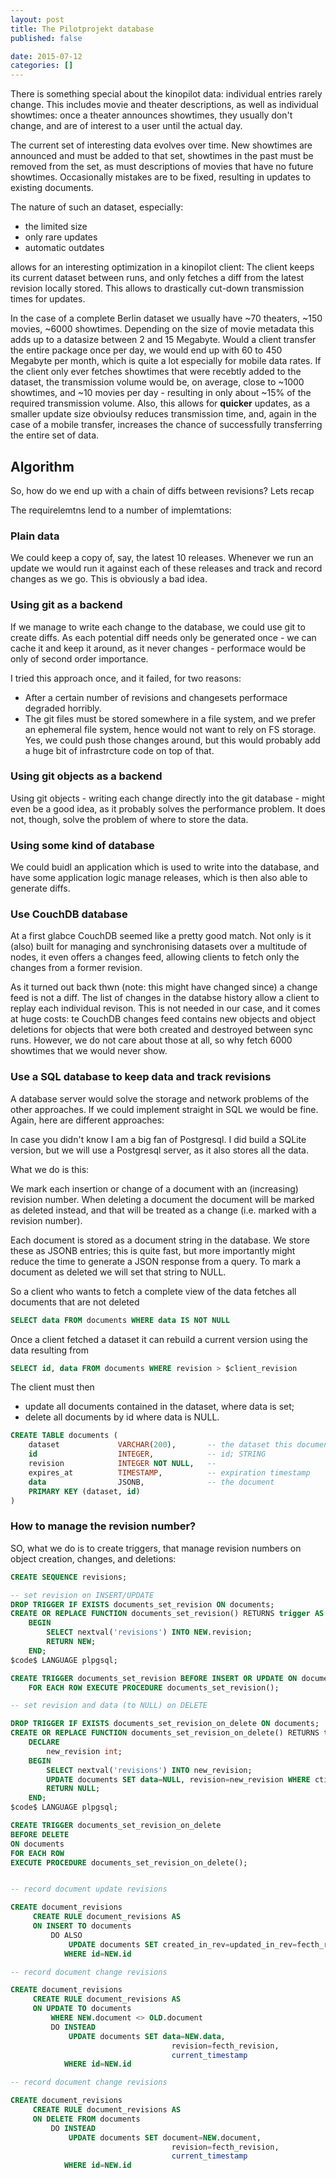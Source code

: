 ```yaml
---
layout: post
title: The Pilotprojekt database
published: false

date: 2015-07-12
categories: []
---
```


There is something special about the kinopilot data: individual entries rarely change. This includes
movie and theater descriptions, as well as individual showtimes: once a theater announces showtimes,
they usually don't change, and are of interest to a user until the actual day.

The current set of interesting data evolves over time. New showtimes are announced and 
must be added to that set, showtimes in the past must be removed from the set, as must descriptions 
of movies that have no future showtimes. Occasionally mistakes are
to be fixed, resulting in updates to existing documents.

The nature of such an dataset, especially:

- the limited size
- only rare updates
- automatic outdates
 
allows for an interesting optimization in a kinopilot client: The client keeps its current dataset
between runs, and only fetches a diff from the latest revision locally stored. This allows to 
drastically cut-down transmission times for updates.

In the case of a complete Berlin dataset we usually have ~70 theaters, ~150 movies, ~6000 showtimes.
Depending on the size of movie metadata this adds up to a datasize between 2 and 15 Megabyte. Would
a client transfer the entire package once per day, we would end up with 60 to 450 Megabyte per month,
which is quite a lot especially for mobile data rates. If the client only ever fetches showtimes that
were recebtly added to the dataset, the transmission volume would be, on average, close to ~1000 showtimes, 
and ~10 movies per day - resulting in only about ~15% of the required transmission volume. Also, this
allows for **quicker** updates, as a smaller update size obvioulsy reduces transmission time, and, again
in the case of a mobile transfer, increases the chance of successfully transferring the 
entire set of data.

## Algorithm

So, how do we end up with a chain of diffs between revisions? Lets recap 

The requirelemtns lend to a number of implemtations:

### Plain data

We could keep a copy of, say, the latest 10 releases. Whenever we run an update 
we would run it against each of these releases and track and record changes as we go.
This is obviously a bad idea.

### Using git as a backend

If we manage to write each change to the database, we could use git to create diffs. As each 
potential diff needs only be generated once - we can cache it and keep it around, as it never
changes - performace would be only of second order importance.

I tried this approach once, and it failed, for two reasons:

- After a certain number of revisions and changesets performace degraded horribly. 
- The git files must be stored somewhere in a file system, and we prefer an ephemeral file system,
  hence would not want to rely on FS storage. Yes, we could push those changes around, but
  this would probably add a huge bit of infrastrcture code on top of that.

### Using git objects as a backend

Using git objects - writing each change directly into the git database - might even be
a good idea, as it probably solves the performance problem. It does not, though, solve
the problem of where to store the data.

### Using some kind of database

We could buidl an application which is used to write into the database, and have some application
logic manage releases, which is then also able to generate diffs.

### Use CouchDB database

At a first glabce CouchDB seemed like a pretty good match. Not only is it (also) built for managing
and synchronising datasets over a multitude of nodes, it even offers a changes feed, allowing clients
to fetch only the changes from a former revision.

As it turned out back thwn (note: this might have changed since) a change feed is not a diff. The list 
of changes in the databse history allow a client to replay each individual revison. This is not needed
in our case, and it comes at huge costs: te CouchDB changes feed contains new objects and object
deletions for objects that were both created and destroyed between sync runs. However, we do not care
about those at all, so why fetch 6000 showtimes that we would never show.

### Use a SQL database to keep data and track revisions

A database server would solve the storage and network problems of the other approaches. If we 
could implement straight in SQL we would be fine. Again, here are different approaches:

In case you didn't know I am a big fan of Postgresql. I did build a SQLite version, but we will
use a Postgresql server, as it also stores all the data.

What we do is this:

We mark each insertion or change of a document with an (increasing) revision number. When deleting a
document the document will be marked as deleted instead, and that will be treated as a change (i.e.
marked with a revision number). 

Each document is stored as a document string in the database. We store these as JSONB entries; this
is quite fast, but more importantly might reduce the time to generate a JSON response from a query.
To mark a document as deleted we will set that string to NULL. 

So a client who wants to fetch a complete view of the data fetches all documents that are not deleted


```sql
SELECT data FROM documents WHERE data IS NOT NULL
```

Once a client fetched a dataset it can rebuild a current version using the data resulting from

```sql
SELECT id, data FROM documents WHERE revision > $client_revision
```

The client must then

- update all documents contained in the dataset, where data is set;
- delete all documents by id where data is NULL.

```sql
CREATE TABLE documents (
    dataset             VARCHAR(200),       -- the dataset this document belongs to; UUID
    id                  INTEGER,            -- id; STRING
    revision            INTEGER NOT NULL,   -- 
    expires_at          TIMESTAMP,          -- expiration timestamp
    data                JSONB,              -- the document
    PRIMARY KEY (dataset, id)
)
```


### How to manage the revision number? 

SO, what we do is to create triggers, that manage revision numbers on object creation, changes, and
deletions:

```sql
CREATE SEQUENCE revisions;

-- set revision on INSERT/UPDATE 
DROP TRIGGER IF EXISTS documents_set_revision ON documents;
CREATE OR REPLACE FUNCTION documents_set_revision() RETURNS trigger AS $code$
    BEGIN
        SELECT nextval('revisions') INTO NEW.revision;
        RETURN NEW;
    END;
$code$ LANGUAGE plpgsql;

CREATE TRIGGER documents_set_revision BEFORE INSERT OR UPDATE ON documents
    FOR EACH ROW EXECUTE PROCEDURE documents_set_revision();

-- set revision and data (to NULL) on DELETE 

DROP TRIGGER IF EXISTS documents_set_revision_on_delete ON documents;
CREATE OR REPLACE FUNCTION documents_set_revision_on_delete() RETURNS trigger AS $code$
    DECLARE
        new_revision int;
    BEGIN
        SELECT nextval('revisions') INTO new_revision;
        UPDATE documents SET data=NULL, revision=new_revision WHERE ctid=OLD.ctid;
        RETURN NULL;
    END;
$code$ LANGUAGE plpgsql;

CREATE TRIGGER documents_set_revision_on_delete
BEFORE DELETE
ON documents
FOR EACH ROW
EXECUTE PROCEDURE documents_set_revision_on_delete();        


-- record document update revisions

CREATE document_revisions
     CREATE RULE document_revisions AS 
     ON INSERT TO documents
         DO ALSO 
             UPDATE documents SET created_in_rev=updated_in_rev=fecth_revision
            WHERE id=NEW.id

-- record document change revisions

CREATE document_revisions
     CREATE RULE document_revisions AS 
     ON UPDATE TO documents
         WHERE NEW.document <> OLD.document
         DO INSTEAD 
             UPDATE documents SET data=NEW.data,
                                    revision=fecth_revision,
                                    current_timestamp
            WHERE id=NEW.id

-- record document change revisions

CREATE document_revisions
     CREATE RULE document_revisions AS 
     ON DELETE FROM documents
         DO INSTEAD 
             UPDATE documents SET document=NEW.document,
                                    revision=fecth_revision,
                                    current_timestamp
            WHERE id=NEW.id
```
